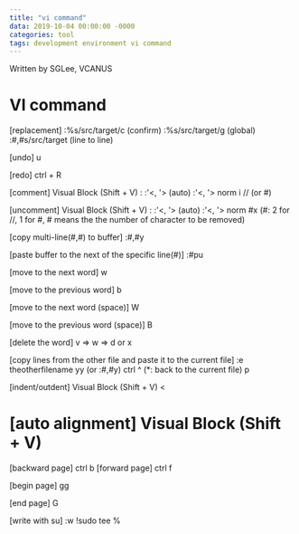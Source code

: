 ```yaml
---
title: "vi command"
data: 2019-10-04 00:00:00 -0000
categories: tool 
tags: development environment vi command
---
```


Written by SGLee, VCANUS

# VI command

[replacement]
:%s/src/target/c (confirm)
:%s/src/target/g (global)
:#,#s/src/target (line to line)

[undo]
u

[redo]
ctrl + R

[comment]
Visual Block (Shift + V)
:
:'<, '> (auto)
:'<, '> norm i // (or #)

[uncomment]
Visual Block (Shift + V)
:
:'<, '> (auto)
:'<, '> norm #x (#: 2 for //, 1 for #, # means the the number of character to be removed)

[copy multi-line(#,#) to buffer]
:#,#y

[paste buffer to the next of the specific line(#)]
:#pu

[move to the next word]
w

[move to the previous word]
b

[move to the next word (space)]
W

[move to the previous word (space)]
B

[delete the word]
v => w => d or x

[copy lines from the other file and paste it to the current file]
:e theotherfilename
yy (or :#,#y)
ctrl ^ (*: back to the current file)
p

[indent/outdent]
Visual Block (Shift + V)
< 
>

[auto alignment]
Visual Block (Shift + V)
=

[backward page]
ctrl b
[forward page]
ctrl f

[begin page]
gg

[end page]
G

[write with su]
:w !sudo tee %
